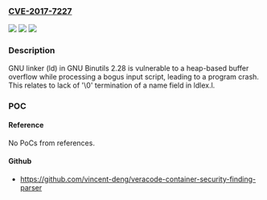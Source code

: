 ### [CVE-2017-7227](https://cve.mitre.org/cgi-bin/cvename.cgi?name=CVE-2017-7227)
![](https://img.shields.io/static/v1?label=Product&message=n%2Fa&color=blue)
![](https://img.shields.io/static/v1?label=Version&message=n%2Fa&color=blue)
![](https://img.shields.io/static/v1?label=Vulnerability&message=n%2Fa&color=brighgreen)

### Description

GNU linker (ld) in GNU Binutils 2.28 is vulnerable to a heap-based buffer overflow while processing a bogus input script, leading to a program crash. This relates to lack of '\0' termination of a name field in ldlex.l.

### POC

#### Reference
No PoCs from references.

#### Github
- https://github.com/vincent-deng/veracode-container-security-finding-parser

